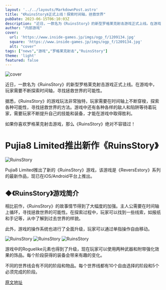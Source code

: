 ```yaml
---
layout: '../../layouts/MarkdownPost.astro'
title: "《RuinsStory》正式上线！探索时间轴，拯救世界"
pubDate: 2023-06-15T06:10:03Z
description: "近日，一款名为《RuinsStory》的新型罗格莱克射击游戏正式上线。在游戏中，玩家需要不断探索时间轴，寻找拯救世界的可能性。"
author: "内部游戏"
cover:
  url: 'https://www.inside-games.jp/imgs/ogp_f/1209134.jpg'
  square: 'https://www.inside-games.jp/imgs/ogp_f/1209134.jpg'
  alt: "cover"
tags: ["news","游戏","罗格莱克射击","RuinsStory"]
theme: 'light'
featured: false
---
```


![cover](https://www.inside-games.jp/imgs/ogp_f/1209134.jpg)

近日，一款名为《RuinsStory》的新型罗格莱克射击游戏正式上线。在游戏中，玩家需要不断探索时间轴，寻找拯救世界的可能性。

据悉，《RuinsStory》的游戏玩法非常独特，玩家需要在时间轴上不断穿梭，探索各种可能性，寻找拯救世界的方法。游戏中还有各种各样的敌人和陷阱等待着玩家，需要玩家不断提升自己的技能和装备，才能在游戏中取得胜利。

如果你喜欢罗格莱克射击游戏，那么《RuinsStory》绝对不容错过！

# Pujia8 Limited推出新作《RuinsStory》

![RuinsStory](https://www.inside-games.jp/imgs/zoom/1209126.jpg)

Pujia8 Limited推出了新的《RuinsStory》游戏，该游戏是《ReversEstory》系列的最新作品，现已在iOS/Android平台上推出。

## ◆《RuinsStory》游戏简介

相比前作，《RuinsStory》的故事情节得到了大幅度的加强。主人公需要在时间轴上循环，寻找拯救世界的可能性。在探索过程中，玩家可以找到一些线索，如报纸和手记等，从中了解到过去世界的样貌。

此外，游戏的操作系统也进行了全面升级，玩家可以通过单指操作自由移动。

![RuinsStory](https://www.inside-games.jp/imgs/zoom/1209127.jpg)
![RuinsStory](https://www.inside-games.jp/imgs/zoom/1209128.jpg)
![RuinsStory](https://www.inside-games.jp/imgs/zoom/1209129.jpg)

游戏中的Roguelike元素也得到了升级，现在玩家可以使用两种武器和附带强化效果的饰品。每个阶段获得的装备会带来有趣的变化。

不同的世界线会有不同的阶段和物品。每个世界线都有10个自由选择的阶段和5个必须完成的阶段。

  [原文地址](https://www.inside-games.jp/article/2023/06/15/146586.html)